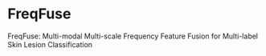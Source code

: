 # FreqFuse
FreqFuse: Multi-modal Multi-scale Frequency Feature Fusion for Multi-label Skin Lesion Classification
